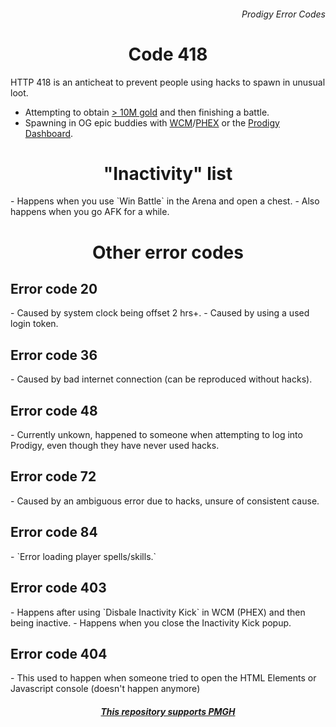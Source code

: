 <h6 align = "right">Prodigy Error Codes</6>

<h1 align = "center">Code 418</h1>

HTTP 418 is an anticheat to prevent people using hacks to spawn in unusual loot.
- Attempting to obtain [> 10M gold](https://github.com/Prodigy-Hacking/ProdigyMathGameHacking/commit/08e3866c92b4e158d97369784461a698383e2ce1) and then finishing a battle.
- Spawning in OG epic buddies with [WCM](https://github.com/Prodigy-Hacking/ProdigyMathGameHacking/tree/master/willsCheatMenu)/[PHEX](https://github.com/Prodigy-Hacking/ProdigyMathGameHacking/tree/master/PHEx) or the [Prodigy Dashboard](https://prodigy-dashboard.hostedposted.com).

<h1 align = "center">"Inactivity" list</h1>
- Happens when you use `Win Battle` in the Arena and open a chest.
- Also happens when you go AFK for a while.

<h1 align = "center">Other error codes</h1>

<h2 align = "left">Error code 20</h2>
- Caused by system clock being offset 2 hrs+.
- Caused by using a used login token.

<h2 align = "left">Error code 36</h2>
- Caused by bad internet connection (can be reproduced without hacks).

<h2 align = "left">Error code 48</h2>
- Currently unkown, happened to someone when attempting to log into Prodigy, even though they have never used hacks.

<h2 align = "left">Error code 72</h2>
- Caused by an ambiguous error due to hacks, unsure of consistent cause.

<h2 align = "left">Error code 84</h2>
- `Error loading player spells/skills.`

<h2 align = "left">Error code 403</h2>
- Happens after using `Disbale Inactivity Kick` in WCM (PHEX) and then being inactive.
- Happens when you close the Inactivity Kick popup.

<h2 align = "left">Error code 404</h2>
- This used to happen when someone tried to open the HTML Elements or Javascript console (doesn't happen anymore)


<h5 align = "center"> <i> <a href = "https://github.com/Prodigy-Hacking/ProdigyMathGameHacking">This repository supports PMGH</a> </i> </h5>
